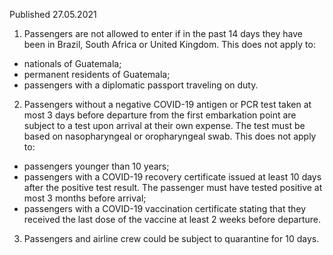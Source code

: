 Published 27.05.2021
1. Passengers are not allowed to enter if in the past 14 days they have been in Brazil, South Africa or United Kingdom.
This does not apply to:
- nationals of Guatemala;
- permanent residents of Guatemala;
- passengers with a diplomatic passport traveling on duty.
2. Passengers without a negative COVID-19 antigen or PCR test taken at most 3 days before departure from the first embarkation point are subject to a test upon arrival at their own expense. The test must be based on nasopharyngeal or oropharyngeal swab.
This does not apply to:
- passengers younger than 10 years;
- passengers with a COVID-19 recovery certificate issued at least 10 days after the positive test result. The passenger must have tested positive at most 3 months before arrival;
- passengers with a COVID-19 vaccination certificate stating that they received the last dose of the vaccine at least 2 weeks before departure.
3. Passengers and airline crew could be subject to quarantine for 10 days.

